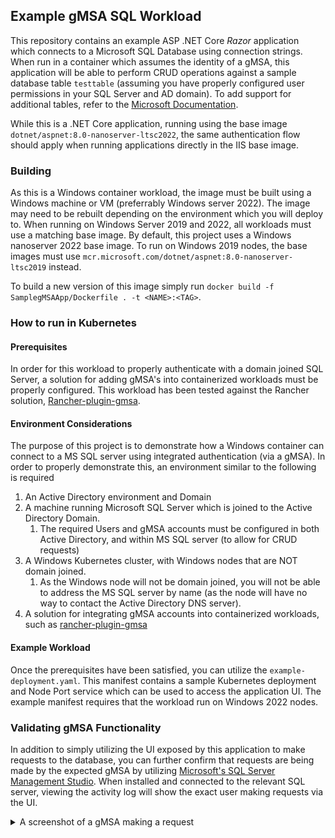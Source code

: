 ## Example gMSA SQL Workload

This repository contains an example ASP .NET Core _Razor_ application which connects to a Microsoft SQL Database using connection strings. When run in a container which assumes the identity of a gMSA, this application will be able to perform CRUD operations against a sample database table `testtable` (assuming you have properly configured user permissions in your SQL Server and AD domain). To add support for additional tables, refer to the [Microsoft Documentation](https://learn.microsoft.com/en-us/aspnet/core/tutorials/razor-pages/model?view=aspnetcore-9.0&tabs=visual-studio).


While this is a .NET Core application, running using the base image `dotnet/aspnet:8.0-nanoserver-ltsc2022`, the same authentication flow should apply when running applications directly in the IIS base image. 

### Building

As this is a Windows container workload, the image must be built using a Windows machine or VM (preferrably Windows server 2022). The image may need to be rebuilt depending on the environment which you will deploy to. When running on Windows Server 2019 and 2022, all workloads must use a matching base image. By default, this project uses a Windows nanoserver 2022 base image. To run on Windows 2019 nodes, the base images must use `mcr.microsoft.com/dotnet/aspnet:8.0-nanoserver-ltsc2019` instead.


To build a new version of this image simply run `docker build -f SamplegMSAApp/Dockerfile . -t <NAME>:<TAG>`. 

### How to run in Kubernetes

#### Prerequisites 

In order for this workload to properly authenticate with a domain joined SQL Server, a solution for adding gMSA's into containerized workloads must be properly configured. This workload has been tested against the Rancher solution, [Rancher-plugin-gmsa](https://github.com/rancher/rancher-plugin-gmsa).

#### Environment Considerations 

The purpose of this project is to demonstrate how a Windows container can connect to a MS SQL server using integrated authentication (via a gMSA). In order to properly demonstrate this, an environment similar to the following is required 

1. An Active Directory environment and Domain
2. A machine running Microsoft SQL Server which is joined to the Active Directory Domain.
   1. The required Users and gMSA accounts must be configured in both Active Directory, and within MS SQL server (to allow for CRUD requests) 
3. A Windows Kubernetes cluster, with Windows nodes that are NOT domain joined. 
   1. As the Windows node will not be domain joined, you will not be able to address the MS SQL server by name (as the node will have no way to contact the Active Directory DNS server). 
4. A solution for integrating gMSA accounts into containerized workloads, such as [rancher-plugin-gmsa](https://github.com/rancher/rancher-plugin-gmsa)


#### Example Workload

Once the prerequisites have been satisfied, you can utilize the `example-deployment.yaml`. This manifest contains a sample Kubernetes deployment and Node Port service which can be used to access the application UI. The example manifest requires that the workload run on Windows 2022 nodes. 

### Validating gMSA Functionality

In addition to simply utilizing the UI exposed by this application to make requests to the database, you can further confirm that requests are being made by the expected gMSA by utilizing [Microsoft's SQL Server Management Studio](https://learn.microsoft.com/en-us/ssms/sql-server-management-studio-ssms). When installed and connected to the relevant SQL server, viewing the activity log will show the exact user making requests via the UI. 

<details>
<summary>
A screenshot of a gMSA making a request
</summary>

![](images/gmsa-logs.png)


</details>

